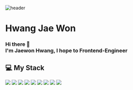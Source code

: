![header](https://capsule-render.vercel.app/api?type=waving&color=1506F5&height=300&section=header&text=JaewonyH&fontSize=90)
# Hwang Jae Won
### Hi there 👋 </br>I'm Jaewon Hwang, I hope to Frontend-Engineer

## 💻 My Stack

<img src="https://img.shields.io/badge/javascript-F7DF1E?style=flat-square&logo=javascript&logoColor=black">
<img src="https://img.shields.io/badge/jquery-0769AD?style=flat-square&logo=jquery&logoColor=white">
<img src="https://img.shields.io/badge/react-61DAFB?style=for-the-badge&logo=react&logoColor=black">
<img src="https://img.shields.io/badge/html-E34F26?style=for-the-badge&logo=html5&logoColor=white">
<img src="https://img.shields.io/badge/css-1572B6?style=for-the-badge&logo=css3&logoColor=white">
<img src="https://img.shields.io/badge/github-181717?style=for-the-badge&logo=github&logoColor=white">
<img src="https://img.shields.io/badge/aws-232F3E?style=for-the-badge&logo=aws&logoColor=white">
<img src="https://img.shields.io/badge/django-4479A1?style=for-the-badge&logo=django&logoColor=white">
<img src="https://img.shields.io/badge/node-F80000?style=for-the-badge&logo=node&logoColor=white">

